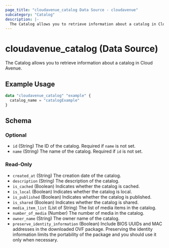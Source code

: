```yaml
---
page_title: "cloudavenue_catalog Data Source - cloudavenue"
subcategory: "Catalog"
description: |-
  The Catalog allows you to retrieve information about a catalog in Cloud Avenue.
---
```


# cloudavenue_catalog (Data Source)

The Catalog allows you to retrieve information about a catalog in Cloud Avenue.

## Example Usage

```terraform
data "cloudavenue_catalog" "example" {
  catalog_name = "catalogExample"
}
```

<!-- schema generated by tfplugindocs -->
## Schema

### Optional

- `id` (String) The ID of the catalog. Required if `name` is not set.
- `name` (String) The name of the catalog. Required if `id` is not set.

### Read-Only

- `created_at` (String) The creation date of the catalog.
- `description` (String) The description of the catalog.
- `is_cached` (Boolean) Indicates whether the catalog is cached.
- `is_local` (Boolean) Indicates whether the catalog is local.
- `is_published` (Boolean) Indicates whether the catalog is published.
- `is_shared` (Boolean) Indicates whether the catalog is shared.
- `media_item_list` (List of String) The list of media items in the catalog.
- `number_of_media` (Number) The number of media in the catalog.
- `owner_name` (String) The owner name of the catalog.
- `preserve_identity_information` (Boolean) Include BIOS UUIDs and MAC addresses in the downloaded OVF package. Preserving the identity information limits the portability of the package and you should use it only when necessary.

